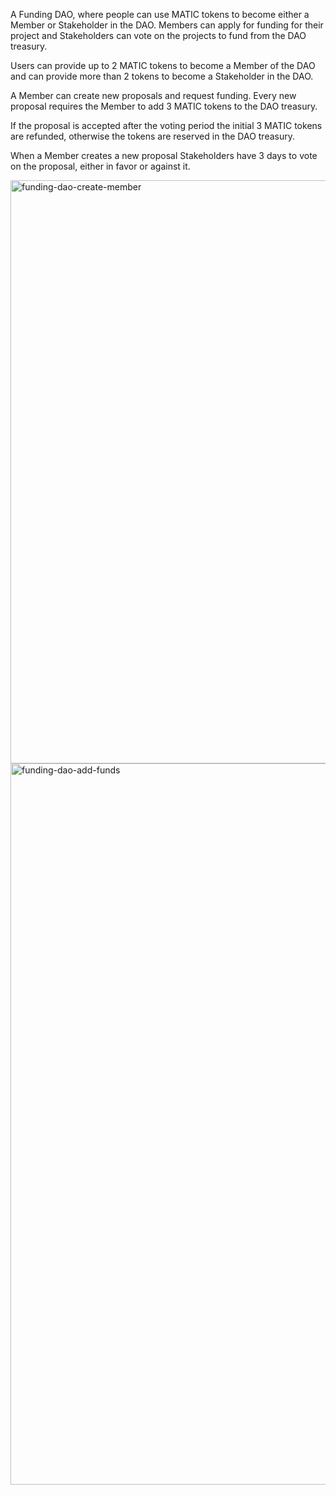  A Funding  DAO, where people can use MATIC tokens to become either a Member or Stakeholder in the DAO. Members can apply for funding for their project and Stakeholders can vote on the projects to fund from the DAO treasury.

Users can provide up to 2 MATIC tokens to become a Member of the DAO and can provide more than 2 tokens to become a Stakeholder in the DAO.

A Member can create new proposals and request funding. Every new proposal requires the Member to add 3 MATIC tokens to the DAO treasury.

If the proposal is accepted after the voting period the initial 3 MATIC tokens are refunded, otherwise the tokens are reserved in the DAO treasury.

When a Member creates a new proposal Stakeholders have 3 days to vote on the proposal, either in favor or against it.

<img width="933" alt="funding-dao-create-member" src="https://user-images.githubusercontent.com/100551659/171001703-9bc79c3d-c310-426c-9358-44bb20e9b81e.png">

<img width="1154" alt="funding-dao-add-funds" src="https://user-images.githubusercontent.com/100551659/171001896-7cf62da1-70fb-4a04-8c8c-0868277f2c50.png">
